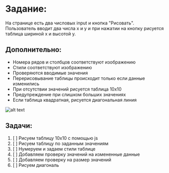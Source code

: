 # Задание:
На странице есть два числовых input и кнопка "Рисовать". Пользователь вводит два числа x и y и при нажатии на кнопку рисуется таблица шириной x и высотой y.
## Дополнительно:
* Номера рядов и столбцов соответствуют изображению
* Стили соответствуют изображению
* Проверяются вводимые значения
 *  Перерисовывание таблицы происходит только если данные изменились 
 *  При отсутствии значений рисуется таблица 10x10
 *  Предупреждение при слишком больших значениях
* Если таблица квадратная, рисуется диагональная линия

![alt text](http://beginnerschool.ru/wp-content/uploads/2012/03/Tabl_Pifagora.jpg)



## Задачи:
1. [ ] Рисуем таблицу 10x10 с помощью js
2. [ ] Рисуем таблицу по заданным значениям
3. [ ] Нумеруем и задаем стили таблице
4. [ ] Добавляем проверку значений на измененные данные
5. [ ] Добавляем проверку на размер значений
6. [ ] Рисуем диагональ 
